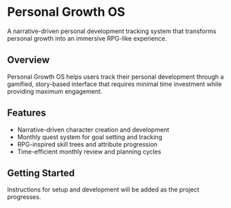 # Personal Growth OS

A narrative-driven personal development tracking system that transforms personal growth into an immersive RPG-like experience.

## Overview

Personal Growth OS helps users track their personal development through a gamified, story-based interface that requires minimal time investment while providing maximum engagement.

## Features

- Narrative-driven character creation and development
- Monthly quest system for goal setting and tracking
- RPG-inspired skill trees and attribute progression
- Time-efficient monthly review and planning cycles

## Getting Started

Instructions for setup and development will be added as the project progresses.